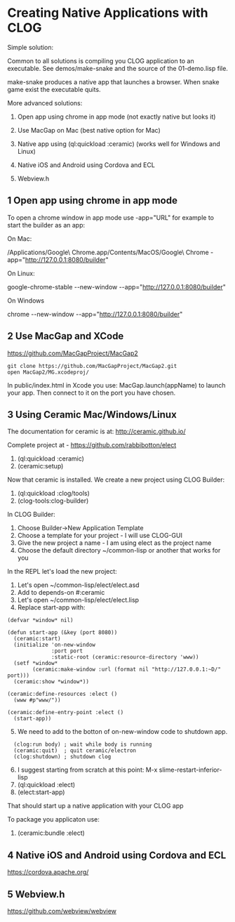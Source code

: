 # Creating Native Applications with CLOG

Simple solution:

Common to all solutions is compiling you CLOG application to an executable.
See demos/make-snake and the source of the 01-demo.lisp file.

make-snake produces a native app that launches a browser. When snake game
exist the executable quits.

More advanced solutions:

1. Open app using chrome in app mode (not exactly native but looks it)

2. Use MacGap on Mac (best native option for Mac)

3. Native app using (ql:quickload :ceramic) (works well for Windows and Linux)

4. Native iOS and Android using Cordova and ECL

5. Webview.h

## 1 Open app using chrome in app mode

To open a chrome window in app mode use -app="URL" for example
to start the builder as an app:

On Mac:

/Applications/Google\ Chrome.app/Contents/MacOS/Google\ Chrome -app="http://127.0.0.1:8080/builder"

On Linux:

google-chrome-stable --new-window --app="http://127.0.0.1:8080/builder"

On Windows

chrome --new-window --app="http://127.0.0.1:8080/builder"

## 2 Use MacGap and XCode

https://github.com/MacGapProject/MacGap2

```
git clone https://github.com/MacGapProject/MacGap2.git
open MacGap2/MG.xcodeproj/
```
In public/index.html in Xcode you use: MacGap.launch(appName)
to launch your app. Then connect to it on the port you have chosen.

## 3 Using Ceramic Mac/Windows/Linux

The documentation for ceramic is at:
http://ceramic.github.io/

Complete project at - https://github.com/rabbibotton/elect

1. (ql:quickload :ceramic)
2. (ceramic:setup)

Now that ceramic is installed. We create a new project using CLOG Builder:

1. (ql:quickload :clog/tools)
2. (clog-tools:clog-builder)

In CLOG Builder:

1. Choose Builder->New Application Template
2. Choose a template for your project - I will use CLOG-GUI
3. Give the new project a name - I am using elect as the project name
4. Choose the default directory ~/common-lisp or another that works for you

In the REPL let's load the new project:

1. Let's open ~/common-lisp/elect/elect.asd
2. Add to depends-on #:ceramic
3. Let's open ~/common-lisp/elect/elect.lisp
4. Replace start-app with:

```
(defvar *window* nil)

(defun start-app (&key (port 8080))
  (ceramic:start)
  (initialize 'on-new-window
              :port port
              :static-root (ceramic:resource-directory 'www))
  (setf *window*
        (ceramic:make-window :url (format nil "http://127.0.0.1:~D/" port)))
  (ceramic:show *window*))

(ceramic:define-resources :elect ()
  (www #p"www/"))

(ceramic:define-entry-point :elect ()
  (start-app))
```

5. We need to add to the botton of on-new-window code to shutdown app.

```
  (clog:run body) ; wait while body is running
  (ceramic:quit)  ; quit ceramic/electron
  (clog:shutdown) ; shutdown clog
```

6. I suggest starting from scratch at this point: M-x slime-restart-inferior-lisp
7. (ql:quickload :elect)
8. (elect:start-app)

That should start up a native application with your CLOG app

To package you applicaton use:

1. (ceramic:bundle :elect)


## 4 Native iOS and Android using Cordova and ECL

https://cordova.apache.org/

## 5 Webview.h

https://github.com/webview/webview

